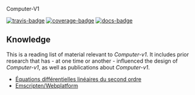 Computer-V1

[![travis-badge][]][travis] [![coverage-badge][]][coverage] [![docs-badge][]][docs] 

[docs-badge]: https://img.shields.io/badge/API-docs-blue.svg?style=flat-square
[docs]: http://adjivas.github.io/computor-v1/computor
[travis-badge]: https://travis-ci.org/adjivas/computor-v1.svg?branch=master&style=flat-square
[travis]: https://travis-ci.org/adjivas/computor-v1
[coverage-badge]: https://coveralls.io/repos/github/adjivas/computor-v1/badge.svg?branch=master&style=flat-square
[coverage]: https://coveralls.io/github/adjivas/computor-v1?branch=master

## Knowledge
This is a reading list of material relevant to *Computer-v1*. It includes prior research that has - at one time or another - influenced the design of *Computer-v1*, as well as publications about *Computer-v1*.
* [Équations différentielles linéaires du second ordre](http://laurent.claessens-donadello.eu/pdf/lefrido.pdf#section.30.15)
* [Emscripten/Webplatform](https://www.hellorust.com/emscripten/demos/07-webplatform/)
